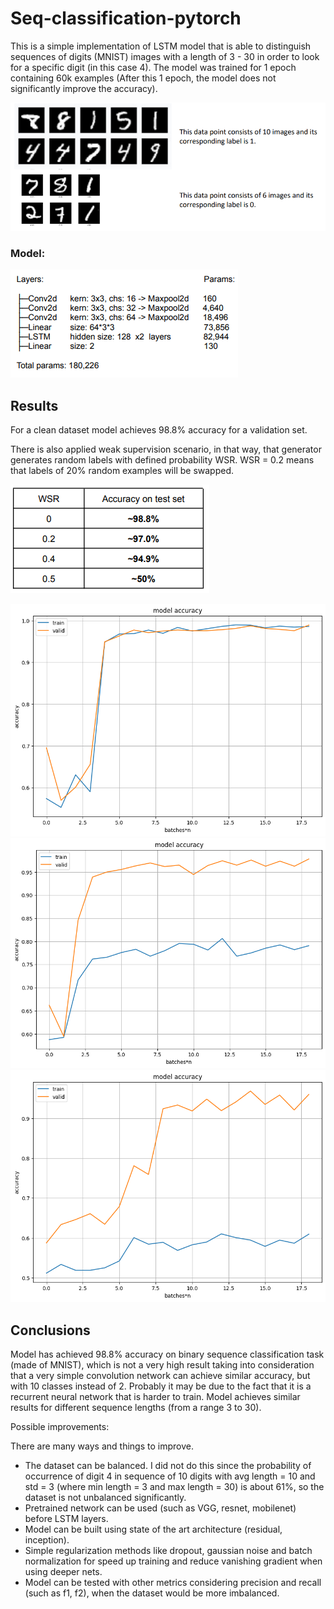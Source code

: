 # Seq-classification-pytorch

This is a simple implementation of LSTM model that is able to distinguish sequences of digits (MNIST) images with a length of 3 - 30 in order to look for a specific digit (in this case 4). 
The model was trained for 1 epoch containing 60k examples (After this 1 epoch, the model does not significantly improve the accuracy).

![](resources/example.png)

### Model:

![](resources/architecture.png)

## Results

For a clean dataset model achieves 98.8% accuracy for a validation set.

There is also applied weak supervision scenario, in that way, that generator generates random labels with defined probability WSR. WSR = 0.2 means that labels of 20% random examples will be swapped.

![](resources/results_acc.png)

![](results/training_history_wsr_0.png)
![](results/training_history_wsr_0.2.png)
![](results/training_history_wsr_0.4.png)


## Conclusions

Model has achieved 98.8% accuracy on binary sequence classification task (made of MNIST), which is not a very high result taking into consideration that a very simple convolution network can achieve similar accuracy, but with 10 classes instead of 2.
Probably it may be due to the fact that it is a recurrent neural network that is harder to train.
Model achieves similar results for different sequence lengths (from a range 3 to 30).


Possible improvements:

There are many ways and things to improve. 

* The dataset can be balanced. I did not do this since the probability of occurrence of digit 4 in sequence of 10 digits with avg length = 10 and std = 3 (where min length = 3 and max length = 30) is about 61%, so the dataset is not unbalanced significantly.
* Pretrained network can be used (such as VGG, resnet, mobilenet) before LSTM layers.
* Model can be built using state of the art architecture (residual, inception).
* Simple regularization methods like dropout, gaussian noise and batch normalization for speed up training and reduce vanishing gradient when using deeper nets.
* Model can be tested with other metrics considering precision and recall (such as f1, f2), when the dataset would be more imbalanced.


